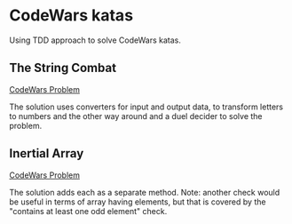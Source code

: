 # CodeWars katas

Using TDD approach to solve CodeWars katas.


## The String Combat

[CodeWars Problem](https://www.codewars.com/kata/the-string-combat/csharp)

The solution uses converters for input and output data, to transform letters to numbers and the other way around and a duel decider to solve the problem.


## Inertial Array

[CodeWars Problem](https://www.codewars.com/kata/inertial-array/csharp)

The solution adds each as a separate method.
Note: another check would be useful in terms of array having elements, but that is covered by the "contains at least one odd element" check.